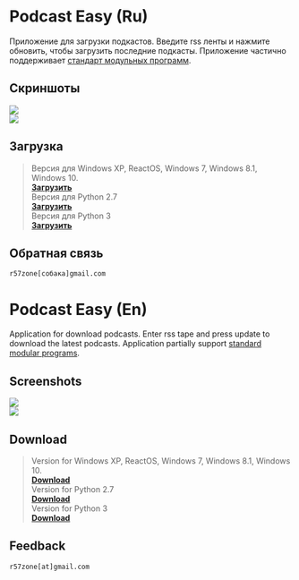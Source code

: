 # Podcast Easy (Ru)
Приложение для загрузки подкастов. Введите rss ленты и нажмите обновить, чтобы загрузить последние подкасты. Приложение частично поддерживает [стандарт модульных программ](https://github.com/r57zone/Standard-modular-program).

## Скриншоты
![](https://cloud.githubusercontent.com/assets/9499881/17568729/f8ef1a24-5f55-11e6-88b0-5d4a6bfae15c.png)<br>
![](https://cloud.githubusercontent.com/assets/9499881/17568731/f8f3199e-5f55-11e6-9fe1-84a315889e5d.png)

## Загрузка
>Версия для Windows XP, ReactOS, Windows 7, Windows 8.1, Windows 10.<br>
**[Загрузить](https://github.com/r57zone/Podcast-Easy-for-Windows/releases)**<br>
>Версия для Python 2.7<br>
**[Загрузить](https://github.com/r57zone/Podcast-Easy-Python-2.7)**<br>
>Версия для Python 3<br>
**[Загрузить](https://github.com/r57zone/Podcast-Easy-Python-3.x)**<br>

## Обратная связь
`r57zone[собака]gmail.com`

# Podcast Easy (En)
Application for download podcasts. Enter rss tape and press update to download the latest podcasts. Application partially support [standard modular programs](https://github.com/r57zone/Standard-modular-program).

## Screenshots
![](https://cloud.githubusercontent.com/assets/9499881/17568730/f8f1ea92-5f55-11e6-82f4-16410030f2cf.png)<br>
![](https://cloud.githubusercontent.com/assets/9499881/17568728/f8ec709e-5f55-11e6-9b58-7c3d7ef342c6.png)

## Download
>Version for Windows XP, ReactOS, Windows 7, Windows 8.1, Windows 10.<br>
**[Download](https://github.com/r57zone/Podcast-Easy-for-Windows/releases)**<br>
>Version for Python 2.7<br>
**[Download](https://github.com/r57zone/Podcast-Easy-Python-2.7)**<br>
>Version for Python 3<br>
**[Download](https://github.com/r57zone/Podcast-Easy-Python-3.x)**<br>

## Feedback
`r57zone[at]gmail.com`